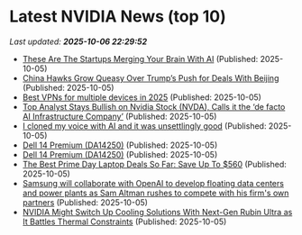 # Latest NVIDIA News (top 10)
_Last updated: **2025-10-06 22:29:52**_

- [These Are The Startups Merging Your Brain With AI](https://www.forbes.com/sites/robtoews/2025/10/05/these-are-the-startups-merging-your-brain-with-ai/) (Published: 2025-10-05)
- [China Hawks Grow Queasy Over Trump’s Push for Deals With Beijing](https://financialpost.com/pmn/business-pmn/china-hawks-grow-queasy-over-trumps-push-for-deals-with-beijing) (Published: 2025-10-05)
- [Best VPNs for multiple devices in 2025](https://www.androidpolice.com/best-vpn-for-multiple-devices/) (Published: 2025-10-05)
- [Top Analyst Stays Bullish on Nvidia Stock (NVDA), Calls it the ‘de facto AI Infrastructure Company’](https://biztoc.com/x/24a20d62353c8087) (Published: 2025-10-05)
- [I cloned my voice with AI and it was unsettlingly good](https://www.makeuseof.com/ai-voice-clone-chatterbox/) (Published: 2025-10-05)
- [Dell 14 Premium (DA14250)](https://uk.pcmag.com/laptops/160451/dell-14-premium-da14250) (Published: 2025-10-05)
- [Dell 14 Premium (DA14250)](https://me.pcmag.com/en/laptops/32645/dell-14-premium-da14250) (Published: 2025-10-05)
- [The Best Prime Day Laptop Deals So Far: Save Up To $560](https://www.forbes.com/sites/forbes-personal-shopper/2025/10/05/prime-day-laptop-deals/) (Published: 2025-10-05)
- [Samsung will collaborate with OpenAI to develop floating data centers and power plants as Sam Altman rushes to compete with his firm's own partners](https://www.techradar.com/pro/samsung-will-collaborate-with-openai-to-develop-floating-data-centers-and-power-plants-as-sam-altman-rushes-to-compete-with-his-firms-own-partners) (Published: 2025-10-05)
- [NVIDIA Might Switch Up Cooling Solutions With Next-Gen Rubin Ultra as It Battles Thermal Constraints](https://wccftech.com/nvidia-might-switch-cooling-solutions-with-rubin-ultra/) (Published: 2025-10-05)
